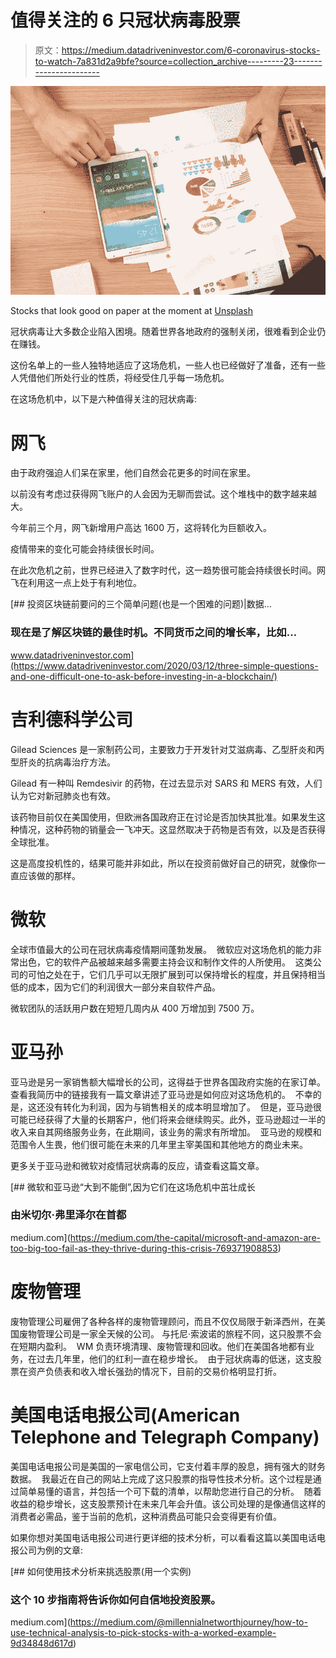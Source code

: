 # 值得关注的 6 只冠状病毒股票

> 原文：<https://medium.datadriveninvestor.com/6-coronavirus-stocks-to-watch-7a831d2a9bfe?source=collection_archive---------23----------------------->

![](img/cbb3a24a3a34a2a55d11a5866185dfa8.png)

Stocks that look good on paper at the moment at [Unsplash](https://unsplash.com/)

冠状病毒让大多数企业陷入困境。随着世界各地政府的强制关闭，很难看到企业仍在赚钱。

这份名单上的一些人独特地适应了这场危机，一些人也已经做好了准备，还有一些人凭借他们所处行业的性质，将经受住几乎每一场危机。

在这场危机中，以下是六种值得关注的冠状病毒:

# 网飞

由于政府强迫人们呆在家里，他们自然会花更多的时间在家里。⁠

以前没有考虑过获得网飞账户的人会因为无聊而尝试。这个堆栈中的数字越来越大。⁠

今年前三个月，网飞新增用户高达 1600 万，这将转化为巨额收入。⁠

疫情带来的变化可能会持续很长时间。

在此次危机之前，世界已经进入了数字时代，这一趋势很可能会持续很长时间。网飞在利用这一点上处于有利地位。⁠

[](https://www.datadriveninvestor.com/2020/03/12/three-simple-questions-and-one-difficult-one-to-ask-before-investing-in-a-blockchain/) [## 投资区块链前要问的三个简单问题(也是一个困难的问题)|数据…

### 现在是了解区块链的最佳时机。不同货币之间的增长率，比如…

www.datadriveninvestor.com](https://www.datadriveninvestor.com/2020/03/12/three-simple-questions-and-one-difficult-one-to-ask-before-investing-in-a-blockchain/) 

# 吉利德科学公司

Gilead Sciences 是一家制药公司，主要致力于开发针对艾滋病毒、乙型肝炎和丙型肝炎的抗病毒治疗方法。⁠ ⁠

Gilead 有一种叫 Remdesivir 的药物，在过去显示对 SARS 和 MERS 有效，人们认为它对新冠肺炎也有效。⁠

该药物目前仅在美国使用，但欧洲各国政府正在讨论是否加快其批准。如果发生这种情况，这种药物的销量会一飞冲天。这显然取决于药物是否有效，以及是否获得全球批准。

这是高度投机性的，结果可能并非如此，所以在投资前做好自己的研究，就像你一直应该做的那样。

# 微软

全球市值最大的公司在冠状病毒疫情期间蓬勃发展。⁠
⁠
微软应对这场危机的能力非常出色，它的软件产品被越来越多需要主持会议和制作文件的人所使用。⁠
⁠
这类公司的可怕之处在于，它们几乎可以无限扩展到可以保持增长的程度，并且保持相当低的成本，因为它们的利润很大一部分来自软件产品。⁠

微软团队的活跃用户数在短短几周内从 400 万增加到 7500 万。

# 亚马孙

亚马逊是另一家销售额大幅增长的公司，这得益于世界各国政府实施的在家订单。⁠
⁠
查看我简历中的链接我有一篇文章讲述了亚马逊是如何应对这场危机的。⁠
⁠
不幸的是，这还没有转化为利润，因为与销售相关的成本明显增加了。⁠
⁠
但是，亚马逊很可能已经获得了大量的长期客户，他们将来会继续购买。此外，亚马逊超过一半的收入来自其网络服务业务，在此期间，该业务的需求有所增加。⁠
⁠
亚马逊的规模和范围令人生畏，他们很可能在未来的几年里主宰美国和其他地方的商业未来。⁠

更多关于亚马逊和微软对疫情冠状病毒的反应，请查看这篇文章。

[](https://medium.com/the-capital/microsoft-and-amazon-are-too-big-too-fail-as-they-thrive-during-this-crisis-769371908853) [## 微软和亚马逊“大到不能倒”,因为它们在这场危机中茁壮成长

### 由米切尔·弗里泽尔在首都

medium.com](https://medium.com/the-capital/microsoft-and-amazon-are-too-big-too-fail-as-they-thrive-during-this-crisis-769371908853) 

# 废物管理

废物管理公司雇佣了各种各样的废物管理顾问，而且不仅仅局限于新泽西州，在美国废物管理公司是一家全天候的公司。⁠
⁠
与托尼·索波诺的旅程不同，这只股票不会在短期内盈利。⁠
⁠
WM 负责环境清理、废物管理和回收。他们在美国各地都有业务，在过去几年里，他们的红利一直在稳步增长。⁠
⁠
由于冠状病毒的低迷，这支股票在资产负债表和收入增长强劲的情况下，目前的交易价格明显打折。⁠

# 美国电话电报公司(American Telephone and Telegraph Company)

美国电话电报公司是美国的一家电信公司，它支付着丰厚的股息，拥有强大的财务数据。⁠
⁠
我最近在自己的网站上完成了这只股票的指导性技术分析。这个过程是通过简单易懂的语言，并包括一个可下载的清单，以帮助您进行自己的分析。⁠
⁠
随着收益的稳步增长，这支股票预计在未来几年会升值。该公司处理的是像通信这样的消费者必需品，鉴于当前的危机，这种消费品可能只会变得更有价值。⁠

如果你想对美国电话电报公司进行更详细的技术分析，可以看看这篇以美国电话电报公司为例的文章:

[](https://medium.com/@millennialnetworthjourney/how-to-use-technical-analysis-to-pick-stocks-with-a-worked-example-9d34848d617d) [## 如何使用技术分析来挑选股票(用一个实例)

### 这个 10 步指南将告诉你如何自信地投资股票。

medium.com](https://medium.com/@millennialnetworthjourney/how-to-use-technical-analysis-to-pick-stocks-with-a-worked-example-9d34848d617d)